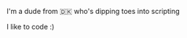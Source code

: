 I'm a dude from 🇩🇰 who's dipping toes into scripting

I like to code :)

<!---
ObsidianPresidium/ObsidianPresidium is a ✨ special ✨ repository because its `README.md` (this file) appears on your GitHub profile.
You can click the Preview link to take a look at your changes.
--->
